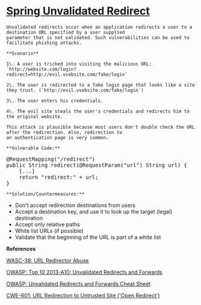 # [Spring Unvalidated Redirect](https://find-sec-bugs.github.io/bugs.htm#SPRING_UNVALIDATED_REDIRECT)

    Unvalidated redirects occur when an application redirects a user to a destination URL specified by a user supplied
    parameter that is not validated. Such vulnerabilities can be used to facilitate phishing attacks.

    **Scenario**  

    1\. A user is tricked into visiting the malicious URL: `http://website.com/login?redirect=http://evil.vvebsite.com/fake/login`  

    2\. The user is redirected to a fake login page that looks like a site they trust. (`http://evil.vvebsite.com/fake/login`)  

    3\. The user enters his credentials.  

    4\. The evil site steals the user's credentials and redirects him to the original website.  

    This attack is plausible because most users don't double check the URL after the redirection. Also, redirection to
    an authentication page is very common.

    **Vulnerable Code:**  

<pre>@RequestMapping("/redirect")
public String redirect(@RequestParam("url") String url) {
    [...]
    return "redirect:" + url;
}</pre>

    **Solution/Countermeasures:**  

*   Don't accept redirection destinations from users
*   Accept a destination key, and use it to look up the target (legal) destination
*   Accept only relative paths
*   White list URLs (if possible)
*   Validate that the beginning of the URL is part of a white list

**References**  

[WASC-38: URL Redirector Abuse](http://projects.webappsec.org/w/page/13246981/URL%20Redirector%20Abuse)  

[OWASP: Top 10 2013-A10: Unvalidated Redirects and Forwards](https://www.owasp.org/index.php/Top_10_2013-A10-Unvalidated_Redirects_and_Forwards)  

[OWASP: Unvalidated Redirects and Forwards Cheat Sheet](https://www.owasp.org/index.php/Unvalidated_Redirects_and_Forwards_Cheat_Sheet)  

[CWE-601: URL Redirection to Untrusted Site ('Open Redirect')](https://cwe.mitre.org/data/definitions/601.html)